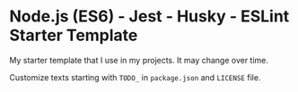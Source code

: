 # Node.js (ES6) - Jest - Husky - ESLint Starter Template

My starter template that I use in my projects. It may change over time.

Customize texts starting with `TODO_` in `package.json` and `LICENSE` file.
